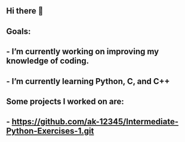 ## Hi there 👋

<!--
**ak-12345/ak-12345** is a ✨ _special_ ✨ repository because its `README.md` (this file) appears on your GitHub profile.

Here are some ideas to get you started:

- 🔭 I’m currently working on improving my knowledge of coding.
- 🌱 I’m currently learning python, C, and C++
- Projects: 
-->

## Goals:
## - I’m currently working on improving my knowledge of coding.
## - I’m currently learning Python, C, and C++
##
## Some projects I worked on are:
## - https://github.com/ak-12345/Intermediate-Python-Exercises-1.git

